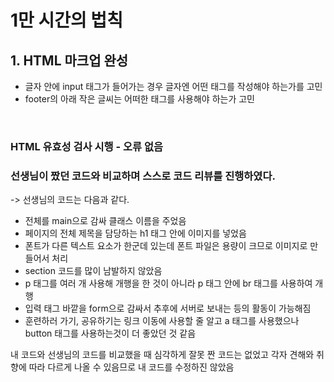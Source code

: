 # 1만 시간의 법칙

## 1. HTML 마크업 완성

- 글자 안에 input 태그가 들어가는 경우 글자엔 어떤 태그를 작성해야 하는가를 고민
- footer의 아래 작은 글씨는 어떠한 태그를 사용해야 하는가 고민

<br>

### HTML 유효성 검사 시행 - 오류 없음

### 선생님이 짰던 코드와 비교하며 스스로 코드 리뷰를 진행하였다.

-> 선생님의 코드는 다음과 같다.

- 전체를 main으로 감싸 클래스 이름을 주었음
- 페이지의 전체 제목을 담당하는 h1 태그 안에 이미지를 넣었음
- 폰트가 다른 텍스트 요소가 한군데 있는데 폰트 파일은 용량이 크므로 이미지로 만들어서 처리
- section 코드를 많이 남발하지 않았음
- p 태그를 여러 개 사용해 개행을 한 것이 아니라 p 태그 안에 br 태그를 사용하여 개행
- 입력 태그 바깥을 form으로 감싸서 추후에 서버로 보내는 등의 활동이 가능해짐
- 훈련하러 가기, 공유하기는 링크 이동에 사용할 줄 알고 a 태그를 사용했으나 button 태그를 사용하는것이 더 좋았던 것 같음

내 코드와 선생님의 코드를 비교했을 때 심각하게 잘못 짠 코드는 없었고 각자 견해와 취향에 따라 다르게 나올 수 있음므로 내 코드를 수정하진 않았음
